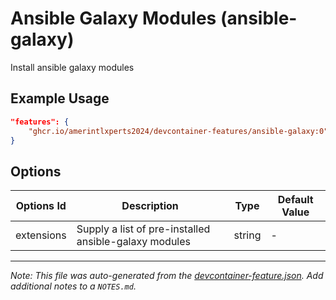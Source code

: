 
# Ansible Galaxy Modules (ansible-galaxy)

Install ansible galaxy modules

## Example Usage

```json
"features": {
    "ghcr.io/amerintlxperts2024/devcontainer-features/ansible-galaxy:0": {}
}
```

## Options

| Options Id | Description | Type | Default Value |
|-----|-----|-----|-----|
| extensions | Supply a list of pre-installed ansible-galaxy modules | string | - |



---

_Note: This file was auto-generated from the [devcontainer-feature.json](https://github.com/amerintlxperts2024/devcontainer-features/blob/main/src/ansible-galaxy/devcontainer-feature.json).  Add additional notes to a `NOTES.md`._
